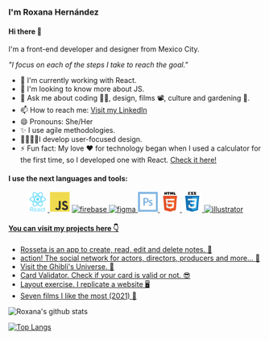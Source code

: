 ### I&apos;m Roxana Hernández
#### Hi there 👋

I'm a front-end developer and designer from Mexico City.

*"I focus on each of the steps I take to reach the goal."*

- 🌱 I&apos;m currently working with React.
- 👯 I&apos;m looking to know more about JS.
- 💬 Ask me about coding 👩‍💻, design, films 📽️, culture and gardening 🌹. 
- 📫 How to reach me: [Visit my LinkedIn](http://www.linkedin.com/in/roxypoceros "Visit my LinkedIn")
- 😄 Pronouns: She/Her
- ✨ I use agile methodologies.
- 👨‍👩‍👧‍👦I develop user-focused design. 
- ⚡ Fun fact: My love ❤️ for technology began when I used a calculator for the first time, so I developed one with React. [Check it here!](https://bit.ly/3OHzGYE "Check my calculator app here!")

<h4 align="left">I use the next languages and tools:</h4>
<p align="CENTER"> 
<a href="https://www.w3schools.com/css/" target="_blank" rel="noreferrer"> <img src="https://raw.githubusercontent.com/devicons/devicon/master/icons/react/react-original-wordmark.svg" alt="react" width="40" height="40"/> </a> <img src="https://raw.githubusercontent.com/devicons/devicon/master/icons/javascript/javascript-original.svg" alt="javascript" width="40" height="40"/> </a> 
<a href="https://jestjs.io" target="_blank" rel="noreferrer"> <img src="https://www.vectorlogo.zone/logos/firebase/firebase-icon.svg" alt="firebase" width="40" height="40"/> </a> 
<a href="https://git-scm.com/" target="_blank" rel="noreferrer"><img src="https://www.vectorlogo.zone/logos/figma/figma-icon.svg" alt="figma" width="40" height="40"/> </a> 
<a href="https://firebase.google.com/" target="_blank" rel="noreferrer"> <img src="https://raw.githubusercontent.com/devicons/devicon/master/icons/photoshop/photoshop-line.svg" alt="photoshop" width="40" height="40"/> </a> 
<a href="https://reactjs.org/" target="_blank" rel="noreferrer"><img src="https://raw.githubusercontent.com/devicons/devicon/master/icons/html5/html5-original-wordmark.svg" alt="html5" width="40" height="40"/> </a> 
<a href="https://www.adobe.com/in/products/illustrator.html" target="_blank" rel="noreferrer"> <img src="https://raw.githubusercontent.com/devicons/devicon/master/icons/css3/css3-original-wordmark.svg" alt="css3" width="40" height="40"/> </a> 
<a href="https://www.figma.com/" target="_blank" rel="noreferrer"><img src="https://www.vectorlogo.zone/logos/adobe_illustrator/adobe_illustrator-icon.svg" alt="illustrator" width="40" height="40"/> 
</a> <a href="https://developer.mozilla.org/en-US/docs/Web/JavaScript" target="_blank" rel="noreferrer"> 

<h4 align="left">You can visit my projects here 👇</h4>

- [Rosseta is an app to create, read, edit and delete notes. 📝 ](https://rosetta-e89bb.web.app/ "Rosseta is an app to create, read, edit and delete notes.")
- [action! The social network for actors, directors, producers and more... 🙋 ](https://action-redsocial.web.app/ "action! The social network for actors, directors, producers and more...")
- [Visit the Ghibli's Universe. 🎦 ](https://roxypoceros.github.io/CDMX012-data-lovers/src/index.html "Visit the Ghibli's Universe")
- [Card Validator. Check if your card is valid or not. 😎 ](https://roxypoceros.github.io/CDMX012-card-validation/ "Card Validator. Check if your card is valid or not.")
- [Layout exercise. I replicate a website 🖥️ ](https://roxypoceros.github.io/EjercicioDeMaquetacion/ "Layout exercise. I replicate a website")
- [Seven films I like the most (2021) 🎦 ](https://roxypoceros.github.io/Films2021/ "Seven films I like the most (2021)")


![Roxana's github stats](https://github-readme-stats.vercel.app/api?username=roxypoceros&&show_icons=true&title_color=#000&icon_color=e91e63&text_color=daf7dc&bg_color=e91e63)<br>

[![Top Langs](https://github-readme-stats.vercel.app/api/top-langs/?username=roxypoceros&layout=compact)](https://github.com/roxypoceros/github-readme-stats)

